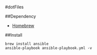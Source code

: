#dotFiles

##Dependency
- [Homebrew](http://brew.sh)

##Install
```
brew install ansible
ansible-playbook ansible-playbook.yml -v
```
